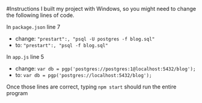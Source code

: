 #Instructions
I built my project with Windows, so you might need to change the following lines of code.

In `package.json` line 7
* change: `"prestart":, "psql -U postgres -f blog.sql"`
* to: `"prestart":, "psql -f blog.sql"` 

In `app.js` line 5
* change: `var db = pgp('postgres://postgres:1@localhost:5432/blog');`
* to: `var db = pgp('postgres://localhost:5432/blog');`

Once those lines are correct, typing `npm start` should run the entire program
